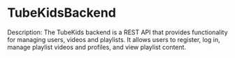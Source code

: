 # TubeKidsBackend

Description:
The TubeKids backend is a REST API that provides functionality for managing users, videos and playlists. It allows users to register, log in, manage playlist videos and profiles, and view playlist content.
